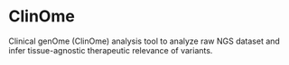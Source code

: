 # ClinOme
Clinical genOme (ClinOme) analysis tool to analyze raw NGS dataset and infer tissue-agnostic therapeutic relevance of variants.
